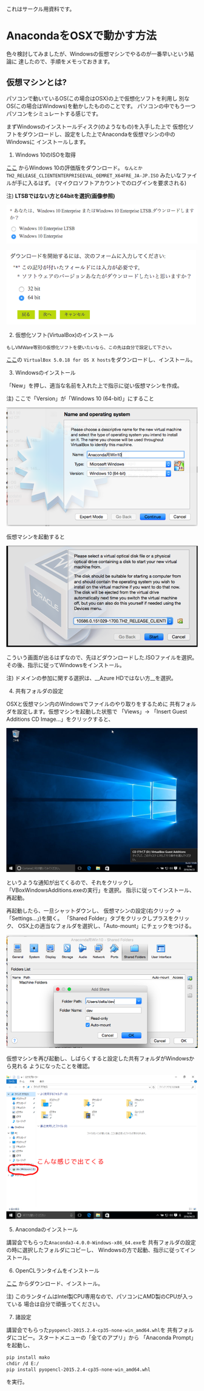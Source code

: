 これはサークル用資料です。

# AnacondaをOSXで動かす方法

色々検討してみましたが、Windowsの仮想マシンでやるのが一番早いという結論に
達したので、手順をメモっておきます。

## 仮想マシンとは?

パソコンで動いているOS(この場合はOSX)の上で仮想化ソフトを利用し
別なOS(この場合はWindows)を動かしたもののことです。
パソコンの中でもう一つパソコンをシミュレートする感じです。

まずWindowsのインストールディスク(のようなもの)を入手した上で
仮想化ソフトをダウンロードし、設定をした上でAnacondaを仮想マシンの中のWindowsに
インストールします。

1. Windows 10のISOを取得

[ここ](https://www.microsoft.com/ja-jp/evalcenter/evaluate-windows-10-enterprise)
からWindows 10の評価版をダウンロード。
`なんとかTH2_RELEASE_CLIENTENTERPRISEEVAL_OEMRET_X64FRE_JA-JP.ISO`
みたいなファイルが手に入るはず。
(マイクロソフトアカウントでのログインを要求される)

注) __LTSBではない方と64bitを選択(画像参照)__

![LTSBかどうかの選択](ltsb.png)

![32bitか64bitか](arch.png)

2. 仮想化ソフト(VirtualBox)のインストール

<small>
もしVMWare等別の仮想化ソフトを使いたいなら、この先は自分で設定して下さい。
</small>

[ここ](https://www.virtualbox.org/wiki/Downloads)の
`VirtualBox 5.0.18 for OS X hosts`をダウンロードし、インストール。

3. Windowsのインストール

「New」を押し、適当な名前を入れた上で指示に従い仮想マシンを作成。

注) ここで「Version」が「Windows 10 (64-bit)」にすること

![仮想マシン作成](createvm.png)

仮想マシンを起動すると

![ISO選択画面](selectiso.png)

こういう画面が出るはずなので、先ほどダウンロードした.ISOファイルを選択。
その後、指示に従ってWindowsをインストール。

注) ドメインの参加に関する選択は、__Azure HDではない方__を選択。

4. 共有フォルダの設定

OSXと仮想マシン内のWindowsでファイルのやり取りをするために
共有フォルダを設定します。仮想マシンを起動した状態で
「Views」-> 「Insert Guest Additions CD Image...」をクリックすると、

![VirtualBox Guest Additions CD検知](guestadditions.png)

というような通知が出てくるので、それをクリックし
「VBoxWindowsAdditions.exeの実行」を選択。
指示に従ってインストール、再起動。

再起動したら、一旦シャットダウンし、
仮想マシンの設定(右クリック -> 「Settings...」)を開く。
「Shared Folder」タブをクリックしプラスをクリック、
OSX上の適当なフォルダを選択し、「Auto-mount」にチェックをつける。

![共有フォルダの設定](sharedfolders.png)

仮想マシンを再び起動し、しばらくすると設定した共有フォルダがWindowsから見れる
ようになったことを確認。

![共有フォルダの確認](sharedfolders2.png)

5. Anacondaのインストール

講習会でもらった`Anaconda3-4.0.0-Windows-x86_64.exe`を
共有フォルダの設定の時に選択したフォルダにコピーし、
Windowsの方で起動、指示に従ってインストール。

6. OpenCLランタイムをインストール

[ここ](http://registrationcenter-download.intel.com/akdlm/irc_nas/9022/opencl_runtime_16.1_x64_setup.msi)
からダウンロード、インストール。

注) このランタイムはIntel製CPU専用なので、パソコンにAMD製のCPUが入っている
場合は自分で頑張ってください。

7. 諸設定

講習会でもらった`pyopencl-2015.2.4-cp35-none-win_amd64.whl`を
共有フォルダにコピー。スタートメニューの「全てのアプリ」から
「Anaconda Prompt」を起動し、

```
pip install mako
chdir /d E:/
pip install pyopencl-2015.2.4-cp35-none-win_amd64.whl
```

を実行。

